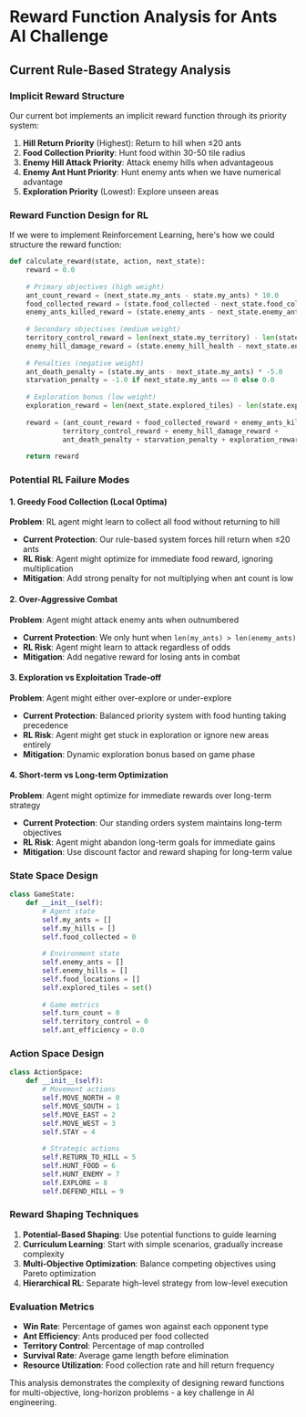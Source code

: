 # Reward Function Analysis for Ants AI Challenge

## Current Rule-Based Strategy Analysis

### Implicit Reward Structure
Our current bot implements an implicit reward function through its priority system:

1. **Hill Return Priority** (Highest): Return to hill when ≤20 ants
2. **Food Collection Priority**: Hunt food within 30-50 tile radius
3. **Enemy Hill Attack Priority**: Attack enemy hills when advantageous
4. **Enemy Ant Hunt Priority**: Hunt enemy ants when we have numerical advantage
5. **Exploration Priority** (Lowest): Explore unseen areas

### Reward Function Design for RL

If we were to implement Reinforcement Learning, here's how we could structure the reward function:

```python
def calculate_reward(state, action, next_state):
    reward = 0.0
    
    # Primary objectives (high weight)
    ant_count_reward = (next_state.my_ants - state.my_ants) * 10.0
    food_collected_reward = (state.food_collected - next_state.food_collected) * 5.0
    enemy_ants_killed_reward = (state.enemy_ants - next_state.enemy_ants) * 15.0
    
    # Secondary objectives (medium weight)
    territory_control_reward = len(next_state.my_territory) - len(state.my_territory)
    enemy_hill_damage_reward = (state.enemy_hill_health - next_state.enemy_hill_health) * 20.0
    
    # Penalties (negative weight)
    ant_death_penalty = (state.my_ants - next_state.my_ants) * -5.0
    starvation_penalty = -1.0 if next_state.my_ants == 0 else 0.0
    
    # Exploration bonus (low weight)
    exploration_reward = len(next_state.explored_tiles) - len(state.explored_tiles)
    
    reward = (ant_count_reward + food_collected_reward + enemy_ants_killed_reward + 
             territory_control_reward + enemy_hill_damage_reward + 
             ant_death_penalty + starvation_penalty + exploration_reward * 0.1)
    
    return reward
```

### Potential RL Failure Modes

#### 1. Greedy Food Collection (Local Optima)
**Problem**: RL agent might learn to collect all food without returning to hill
- **Current Protection**: Our rule-based system forces hill return when ≤20 ants
- **RL Risk**: Agent might optimize for immediate food reward, ignoring multiplication
- **Mitigation**: Add strong penalty for not multiplying when ant count is low

#### 2. Over-Aggressive Combat
**Problem**: Agent might attack enemy ants when outnumbered
- **Current Protection**: We only hunt when `len(my_ants) > len(enemy_ants)`
- **RL Risk**: Agent might learn to attack regardless of odds
- **Mitigation**: Add negative reward for losing ants in combat

#### 3. Exploration vs Exploitation Trade-off
**Problem**: Agent might either over-explore or under-explore
- **Current Protection**: Balanced priority system with food hunting taking precedence
- **RL Risk**: Agent might get stuck in exploration or ignore new areas entirely
- **Mitigation**: Dynamic exploration bonus based on game phase

#### 4. Short-term vs Long-term Optimization
**Problem**: Agent might optimize for immediate rewards over long-term strategy
- **Current Protection**: Our standing orders system maintains long-term objectives
- **RL Risk**: Agent might abandon long-term goals for immediate gains
- **Mitigation**: Use discount factor and reward shaping for long-term value

### State Space Design

```python
class GameState:
    def __init__(self):
        # Agent state
        self.my_ants = []
        self.my_hills = []
        self.food_collected = 0
        
        # Environment state
        self.enemy_ants = []
        self.enemy_hills = []
        self.food_locations = []
        self.explored_tiles = set()
        
        # Game metrics
        self.turn_count = 0
        self.territory_control = 0
        self.ant_efficiency = 0.0
```

### Action Space Design

```python
class ActionSpace:
    def __init__(self):
        # Movement actions
        self.MOVE_NORTH = 0
        self.MOVE_SOUTH = 1
        self.MOVE_EAST = 2
        self.MOVE_WEST = 3
        self.STAY = 4
        
        # Strategic actions
        self.RETURN_TO_HILL = 5
        self.HUNT_FOOD = 6
        self.HUNT_ENEMY = 7
        self.EXPLORE = 8
        self.DEFEND_HILL = 9
```

### Reward Shaping Techniques

1. **Potential-Based Shaping**: Use potential functions to guide learning
2. **Curriculum Learning**: Start with simple scenarios, gradually increase complexity
3. **Multi-Objective Optimization**: Balance competing objectives using Pareto optimization
4. **Hierarchical RL**: Separate high-level strategy from low-level execution

### Evaluation Metrics

- **Win Rate**: Percentage of games won against each opponent type
- **Ant Efficiency**: Ants produced per food collected
- **Territory Control**: Percentage of map controlled
- **Survival Rate**: Average game length before elimination
- **Resource Utilization**: Food collection rate and hill return frequency

This analysis demonstrates the complexity of designing reward functions for multi-objective, long-horizon problems - a key challenge in AI engineering.
